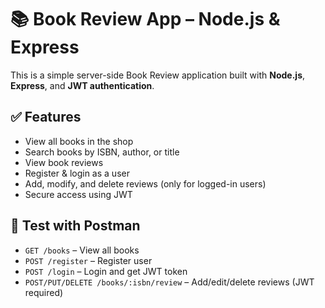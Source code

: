 # 📚 Book Review App – Node.js & Express

This is a simple server-side Book Review application built with **Node.js**, **Express**, and **JWT authentication**.

## ✅ Features

- View all books in the shop
- Search books by ISBN, author, or title
- View book reviews
- Register & login as a user
- Add, modify, and delete reviews (only for logged-in users)
- Secure access using JWT



## 🧪 Test with Postman

- `GET /books` – View all books
- `POST /register` – Register user
- `POST /login` – Login and get JWT token
- `POST/PUT/DELETE /books/:isbn/review` – Add/edit/delete reviews (JWT required)
